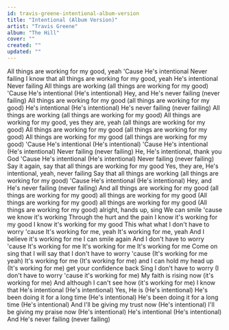 ```yaml
---
id: travis-greene-intentional-album-version
title: "Intentional (Album Version)"
artist: "Travis Greene"
album: "The Hill"
cover: ""
created: ""
updated: ""
---
```


All things are working for my good, yeah
'Cause He's intentional
Never failing
I know that all things are working for my good, yeah
He's intentional
Never failing
All things are working (all things are working for my good)
'Cause He's intentional (He's intentional)
Hey, and He's never failing (never failing)
All things are working for my good (all things are working for my good)
He's intentional (He's intentional)
He's never failing (never failing)
All things are working (all things are working for my good)
All things are working for my good, yes they are, yeah (all things are working for my good)
All things are working for my good (all things are working for my good)
All things are working for my good (all things are working for my good)
'Cause He's intentional (He's intentional)
'Cause He's intentional (He's intentional)
Never failing (never failing)
He, He's intentional, thank you God
'Cause He's intentional (He's intentional)
Never failing (never failing)
Say it again, say that all things are working for my good 
Yes, they are, He's intentional, yeah, never failing
Say that all things are working (all things are working for my good) 
'Cause He's intentional (He's intentional)
Hey, and He's never failing (never failing)
And all things are working for my good (all things are working for my good)
all things are working for my good
(All things are working for my good) all things are working for my good
(All things are working for my good) alright, hands up, sing
We can smile 'cause we know it's working
Through the hurt and the pain
I know it's working for my good
I know it's working for my good
This what what
I don't have to worry 'cause
It's working for me, yeah
It's working for me, yeah
And I believe it's working for me
I can smile again
And I don't have to worry 'cause
It's working for me 
It's working for me
It's working for me
Come on sing that I will say that
I don't have to worry 'cause
(It's working for me yeah) It's working for me
(It's working for me) and I can hold my head up
(It's working for me) get your confidence back
Sing I don't have to worry (I don't have to worry 'cause it's working for me)
My faith is rising now (it's working for me)
And although I can't see how (it's working for me)
I know that He's intentional (He's intentional)
Yes, He is (He's intentional)
He's been doing it for a long time (He's intentional)
He's been doing it for a long time (He's intentional)
And I'll be giving my trust now (He's intentional)
I'll be giving my praise now (He's intentional)
He's intentional (He's intentional)
And He's never failing (never failing)